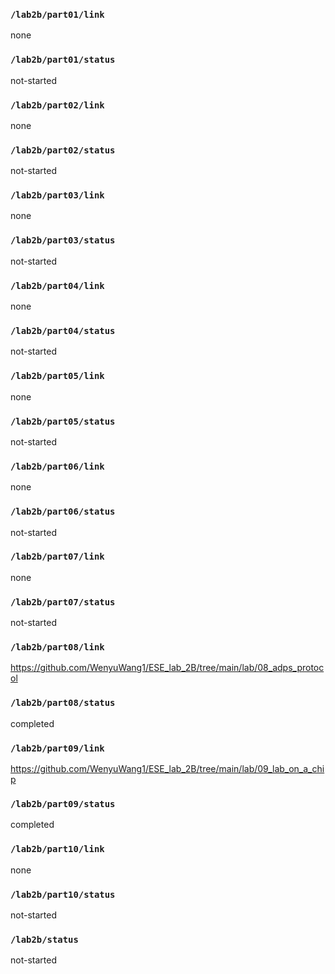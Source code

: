 ### `/lab2b/part01/link`
none
### `/lab2b/part01/status`
not-started
### `/lab2b/part02/link`
none
### `/lab2b/part02/status`
not-started
### `/lab2b/part03/link`
none
### `/lab2b/part03/status`
not-started
### `/lab2b/part04/link`
none
### `/lab2b/part04/status`
not-started
### `/lab2b/part05/link`
none
### `/lab2b/part05/status`
not-started
### `/lab2b/part06/link`
none
### `/lab2b/part06/status`
not-started
### `/lab2b/part07/link`
none
### `/lab2b/part07/status`
not-started
### `/lab2b/part08/link`
https://github.com/WenyuWang1/ESE_lab_2B/tree/main/lab/08_adps_protocol
### `/lab2b/part08/status`
completed
### `/lab2b/part09/link`
https://github.com/WenyuWang1/ESE_lab_2B/tree/main/lab/09_lab_on_a_chip
### `/lab2b/part09/status`
completed
### `/lab2b/part10/link`
none
### `/lab2b/part10/status`
not-started
### `/lab2b/status`
not-started
